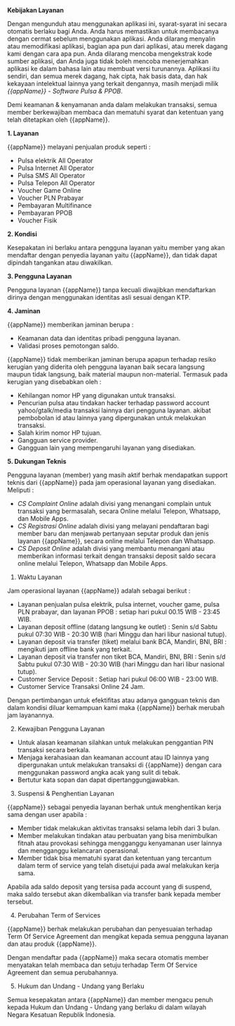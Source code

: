 **Kebijakan Layanan**

Dengan mengunduh atau menggunakan aplikasi ini, syarat-syarat ini secara otomatis berlaku bagi Anda. Anda harus memastikan untuk membacanya dengan cermat sebelum menggunakan aplikasi. Anda dilarang menyalin atau memodifikasi aplikasi, bagian apa pun dari aplikasi, atau merek dagang kami dengan cara apa pun. Anda dilarang mencoba mengekstrak kode sumber aplikasi, dan Anda juga tidak boleh mencoba menerjemahkan aplikasi ke dalam bahasa lain atau membuat versi turunannya. Aplikasi itu sendiri, dan semua merek dagang, hak cipta, hak basis data, dan hak kekayaan intelektual lainnya yang terkait dengannya, masih menjadi milik *{{appName}} - Software Pulsa & PPOB*.

Demi keamanan & kenyamanan anda dalam melakukan transaksi, semua member berkewajiban membaca dan
mematuhi syarat dan ketentuan yang telah ditetapkan oleh {{appName}}.

**1. Layanan**

{{appName}} melayani penjualan produk seperti :

*   Pulsa elektrik All Operator
*   Pulsa Internet All Operator
*   Pulsa SMS All Operator
*   Pulsa Telepon All Operator
*   Voucher Game Online
*   Voucher PLN Prabayar
*   Pembayaran Multifinance
*   Pembayaran PPOB
*   Voucher Fisik

**2. Kondisi**

Kesepakatan ini berlaku antara pengguna layanan yaitu member yang akan mendaftar dengan penyedia layanan yaitu {{appName}}, dan tidak dapat dipindah tangankan atau diwakilkan.

**3. Pengguna Layanan**

Pengguna layanan {{appName}} tanpa kecuali diwajibkan mendaftarkan dirinya dengan menggunakan identitas asli sesuai dengan KTP.

**4. Jaminan**

{{appName}} memberikan jaminan berupa :

*   Keamanan data dan identitas pribadi pengguna layanan.
*   Validasi proses pemotongan saldo.


{{appName}} tidak memberikan jaminan berupa apapun terhadap resiko kerugian yang diderita oleh pengguna layanan baik secara langsung maupun tidak langsung, baik material maupun non-material. Termasuk pada kerugian yang disebabkan oleh :

*   Kehilangan nomor HP yang digunakan untuk transaksi.
*   Pencurian pulsa atau tindakan hacker terhadap password account yahoo/gtalk/media transaksi lainnya dari pengguna layanan. akibat pembobolan id atau lainnya yang dipergunakan untuk melakukan transaksi.
*   Salah kirim nomor HP tujuan.
*   Gangguan service provider.
*   Gangguan lain yang mempengaruhi layanan yang disediakan.

**5. Dukungan Teknis**

Pengguna layanan (member) yang masih aktif berhak mendapatkan support teknis dari {{appName}} pada jam operasional layanan yang disediakan. Meliputi :

*   *CS Complaint Online* adalah divisi yang menangani complain untuk transaksi yang bermasalah, secara Online melalui Telepon, Whatsapp, dan Mobile Apps.
*   *CS Registrasi Online* adalah divisi yang melayani pendaftaran bagi member baru dan menjawab pertanyaan seputar produk dan jenis layanan {{appName}}, secara online melalui Telepon dan Whatsapp.
*   *CS Deposit Online* adalah divisi yang membantu menangani atau memberikan informasi terkait dengan transaksi deposit saldo secara online melalui Telepon, Whatsapp dan Mobile Apps.


  1. Waktu Layanan

Jam operasional layanan {{appName}} adalah sebagai berikut :

*   Layanan penjualan pulsa elektrik, pulsa internet, voucher game, pulsa PLN prabayar, dan layanan PPOB : setiap hari pukul 00.15 WIB - 23:45 WIB.
*   Layanan deposit offline (datang langsung ke outlet) : Senin s/d Sabtu pukul 07:30 WIB - 20:30 WIB (hari Minggu dan hari libur nasional tutup).
*   Layanan deposit via transfer (tiket) melalui bank BCA, Mandiri, BNI, BRI : mengikuti jam offline bank yang terkait.
*   Layanan deposit via transfer non tiket BCA, Mandiri, BNI, BRI : Senin s/d Sabtu pukul 07:30 WIB - 20:30 WIB (hari Minggu dan hari libur nasional tutup).
*   Customer Service Deposit : Setiap hari pukul 06:00 WIB - 23:00 WIB.
*   Customer Service Transaksi Online 24 Jam.

Dengan pertimbangan untuk efektifitas atau adanya gangguan teknis dan dalam kondisi diluar kemampuan kami maka {{appName}} berhak merubah jam layanannya.


  2. Kewajiban Pengguna Layanan

*   Untuk alasan keamanan silahkan untuk melakukan penggantian PIN transaksi secara berkala.
*   Menjaga kerahasiaan dan keamanan account atau ID lainnya yang dipergunakan untuk melakukan transaksi di {{appName}} dengan cara menggunakan password angka acak yang sulit di tebak.
*   Bertutur kata sopan dan dapat dipertanggungjawabkan.


  3. Suspensi & Penghentian Layanan

{{appName}} sebagai penyedia layanan berhak untuk menghentikan kerja sama dengan user apabila :

*   Member tidak melakukan aktivitas transaksi selama lebih dari 3 bulan.
*   Member melakukan tindakan atau perbuatan yang bisa menimbulkan fitnah atau provokasi sehingga mengganggu kenyamanan user lainnya dan mengganggu kelancaran operasional.
*   Member tidak bisa mematuhi syarat dan ketentuan yang tercantum dalam term of service yang telah disetujui pada awal melakukan kerja sama.

Apabila ada saldo deposit yang tersisa pada account yang di suspend, maka saldo tersebut akan dikembalikan via transfer bank kepada member tersebut.


  4. Perubahan Term of Services

{{appName}} berhak melakukan perubahan dan penyesuaian terhadap Term Of Service Agreement dan mengikat kepada semua pengguna layanan dan atau produk {{appName}}.

Dengan mendaftar pada {{appName}} maka secara otomatis member menyatakan telah membaca dan setuju terhadap Term Of Service Agreement dan semua perubahannya.

  5. Hukum dan Undang - Undang yang Berlaku

Semua kesepakatan antara {{appName}} dan member mengacu penuh kepada Hukum dan Undang - Undang yang berlaku di dalam wilayah Negara Kesatuan Republik Indonesia.
